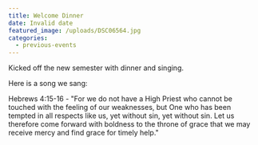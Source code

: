```yaml
---
title: Welcome Dinner
date: Invalid date
featured_image: /uploads/DSC06564.jpg
categories:
  - previous-events
---
```


Kicked off the new semester with dinner and singing.&nbsp;

Here is a song we sang:

Hebrews 4:15-16 - "For we do not have a High Priest who cannot be touched with the feeling of our weaknesses, but One who has been tempted in all respects like us, yet without sin, yet without sin. Let us therefore come forward with boldness to the throne of grace that we may receive mercy and find grace for timely help."